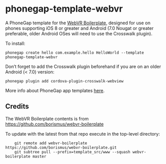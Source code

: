 # phonegap-template-webvr


A PhoneGap template for the [WebVR Boilerplate](https://github.com/borismus/webvr-boilerplate), designed for use on phones supporting iOS 8 or greater and Android (7.0 Nougat or greater preferable, older Android OSes will need to use the Crosswalk plugin).

To install:

    phonegap create hello com.example.hello HelloWorld --template phonegap-template-webvr
   
Don’t forget to add the Crosswalk plugin beforehand if you are on an older Android (< 7.0) version:

    phonegap plugin add cordova-plugin-crosswalk-webview

More info about PhoneGap app templates [here](https://cordova.apache.org/docs/en/latest/guide/cli/template.html).


## Credits

The WebVR Boilerplate contents is from https://github.com/borismus/webvr-boilerplate

To update with the latest from that repo execute in the top-level directory:

        git remote add webvr-boilerplate https://github.com/borismus/webvr-boilerplate.git
        git subtree pull --prefix=template_src/www --squash webvr-boilerplate master

